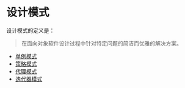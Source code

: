 # 设计模式

设计模式的定义是：
> 在面向对象软件设计过程中针对特定问题的简洁而优雅的解决方案。 

- [单例模式](https://github.com/iyolee/design-pattern/blob/master/singleton.md)
- [策略模式](https://github.com/iyolee/design-pattern/blob/master/strategy.md)
- [代理模式](https://github.com/iyolee/design-pattern/blob/master/proxy.md)
- [迭代器模式](https://github.com/iyolee/design-pattern/blob/master/iterator.md)